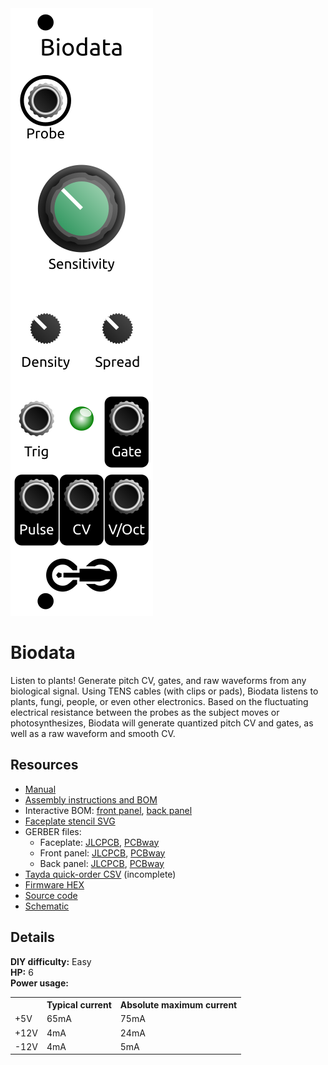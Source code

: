 <div class="fm-readme-container">
<div class="fm-row">

<img class="fm-readme-module-image" src="docs/images/biodata.svg" />

<div class="fm-readme-text">

<h1>Biodata</h1>

<p>Listen to plants! Generate pitch CV, gates, and raw waveforms from any biological signal. Using TENS cables (with clips or pads), Biodata listens to plants, fungi, people, or even other electronics. Based on the fluctuating electrical resistance between the probes as the subject moves or photosynthesizes, Biodata will generate quantized pitch CV and gates, as well as a raw waveform and smooth CV.</p>

<h2>Resources</h2>

<ul>
  <li><a href="https://quinnfreedman.github.io/fm-artifacts/Biodata/biodata_manual.pdf">Manual</a></li>
  <li><a href="https://quinnfreedman.github.io/modular/modules/Biodata/docs/assembly_instructions">Assembly instructions and BOM</a></li>
  <li>Interactive BOM: <a href="https://quinnfreedman.github.io/fm-artifacts/Biodata/biodata_front_pcb_interactive_bom.html">front panel</a>, <a href="https://quinnfreedman.github.io/fm-artifacts/Biodata/biodata_back_pcb_interactive_bom.html">back panel</a></li>
  <li><a href="https://quinnfreedman.github.io/fm-artifacts/Biodata/biodata_faceplate.svg">Faceplate stencil SVG</a></li>
  <li>GERBER files:
    <ul>
      <li>Faceplate: <a href="https://quinnfreedman.github.io/fm-artifacts/Biodata/biodata_faceplate_jlcpcb.zip">JLCPCB</a>, <a href="https://quinnfreedman.github.io/fm-artifacts/Biodata/biodata_faceplate_pcbway.zip">PCBway</a></li>
      <li>Front panel: <a href="https://quinnfreedman.github.io/fm-artifacts/Biodata/biodata_pcb_front_jlcpcb.zip">JLCPCB</a>, <a href="https://quinnfreedman.github.io/fm-artifacts/Biodata/biodata_pcb_front_pcbway.zip">PCBway</a></li>
      <li>Back panel: <a href="https://quinnfreedman.github.io/fm-artifacts/Biodata/biodata_pcb_back_jlcpcb.zip">JLCPCB</a>, <a href="https://quinnfreedman.github.io/fm-artifacts/Biodata/biodata_pcb_back_pcbway.zip">PCBway</a></li>
    </ul>
  </li>
  <li><a href="https://freemodular.org/modules/Biodata/fm_biodata_tayda_bom.csv">Tayda quick-order CSV</a> (incomplete)</li>
  <li><a href="https://quinnfreedman.github.io/fm-artifacts/Biodata/fm-biodata.hex">Firmware HEX</a></li>
  <li><a href="https://github.com/QuinnFreedman/modular/tree/main/modules/Biodata">Source code</a></li>
  <li><a href="https://quinnfreedman.github.io/fm-artifacts/Biodata/biodata_schematic.pdf">Schematic</a></li>
</ul>

</div>
</div>

<h2>Details</h2>

<b>DIY difficulty:</b> Easy<br>
<b>HP:</b> 6<br>
<b>Power usage:</b>
<table class="fm-current-table">
  <tr>
    <th></th>
    <th>Typical current</th>
    <th>Absolute maximum current</th>
  </tr>
  <tr>
    <td>+5V</td>
    <td>65mA</td>
    <td>75mA</td>
  </tr>
  <tr>
    <td>+12V</td>
    <td>4mA</td>
    <td>24mA</td>
  </tr>
  <tr>
    <td>-12V</td>
    <td>4mA</td>
    <td>5mA</td>
  </tr>
</table>

</div>
